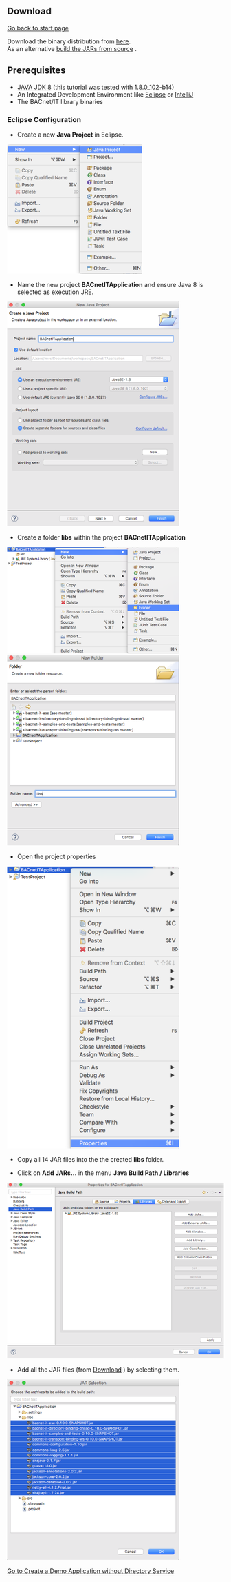 ## Download
[Go back to start page](../../README.md)

Download the binary distribution from [here](https://www.cs.technik.fhnw.ch/bacnet-it/releases).  
As an alternative [build the JARs from source](../5_build/README.md) .


## Prerequisites
- [JAVA JDK 8](http://www.oracle.com/technetwork/java/javase/downloads/index.html) (this tutorial was tested with 1.8.0_102-b14)
- An Integrated Development Environment like [Eclipse](http://www.eclipse.org) or [IntelliJ](https://www.jetbrains.com/idea/)
- The BACnet/IT library binaries


### Eclipse Configuration
+ Create a new __Java Project__ in Eclipse.

<img src="../images/JavaProject.png" height="300px">

+ Name the new project __BACnetITApplication__ and ensure Java 8 is selected as execution JRE.

<img src="../images/projectname.png" width="400px">

+ Create a folder __libs__ within the project __BACnetITApplication__

<img src="../images/addfolder.png" width="400px">

<img src="../images/nameitlibs.png" width="400px">

+ Open the project properties

<img src="../images/properties.png" width="400px">

+ Copy all 14 JAR files into the the created __libs__ folder.

+ Click on __Add JARs...__ in the menu __Java Build Path / Libraries__

<img src="../images/addJars.png" width="600px">


+ Add all the JAR files (from [Download](#download) ) by selecting them.

<img src="../images/selectJars.png" width="400px">


[Go to Create a Demo Application without Directory Service](../3_demo_app_no_directory/README.md)  